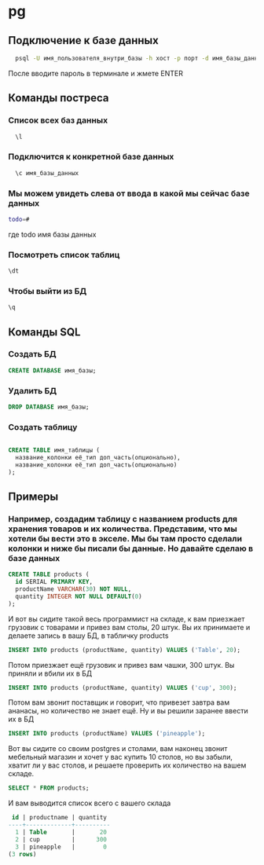 # pg

## Подключение к базе данных

```bash
  psql -U имя_пользователя_внутри_базы -h хост -p порт -d имя_базы_данных
```
После вводите пароль в терминале и жмете ENTER

## Команды постреса

### Список всех баз данных
```bash
  \l
```
### Подключится к конкретной базе данных
```bash
  \c имя_базы_данных
```
### Мы можем увидеть слева от ввода в какой мы сейчас базе данных
```bash
todo=#
```
где todo имя базы данных
### Посмотреть список таблиц
```bash
\dt
```
### Чтобы выйти из БД
```bash
\q
```

## Команды SQL

### Создать БД
```sql
CREATE DATABASE имя_базы;
```
### Удалить БД
```sql
DROP DATABASE имя_базы;
```
### Создать таблицу
```sql

CREATE TABLE имя_таблицы (
  название_колонки её_тип доп_часть(опционально),
  название_колонки её_тип доп_часть(опционально)
);

```
## Примеры
### Например, создадим таблицу с названием products для хранения товаров и их количества. Представим, что мы хотели бы вести это в экселе. Мы бы там просто сделали колонки и ниже бы писали бы данные. Но давайте сделаю в базе данных

```sql
CREATE TABLE products (
  id SERIAL PRIMARY KEY,
  productName VARCHAR(30) NOT NULL,
  quantity INTEGER NOT NULL DEFAULT(0)
);
```

И вот вы сидите такой весь программист на складе, к вам приезжает грузовик с товарами и привез вам столы, 20 штук. Вы их принимаете и делаете запись в вашу БД, в табличку products

```sql
INSERT INTO products (productName, quantity) VALUES ('Table', 20);
```
Потом приезжает ещё грузовик и привез вам чашки, 300 штук. Вы приняли и вбили их в БД

```sql
INSERT INTO products (productName, quantity) VALUES ('cup', 300);
```

Потом вам звонит поставщик и говорит, что привезет завтра вам ананасы, но количество не знает ещё. Ну и вы решили заранее ввести их в БД

```sql
INSERT INTO products (productName) VALUES ('pineapple');
```


Вот вы сидите со своим postgres и столами, вам наконец звонит мебельный магазин и хочет у вас купить 10 столов, но вы забыли, хватит ли у вас столов, и решаете проверить их количество на вашем складе. 

```sql
SELECT * FROM products;
```
И вам выводится список всего с вашего склада

```sql
 id | productname | quantity
----+-------------+----------
  1 | Table       |       20
  2 | cup         |      300
  3 | pineapple   |        0
(3 rows)
```


